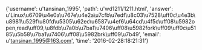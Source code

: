 {'username': u'tansinan_1995', 'path': u'wd1211/1211.html', 'answer': u'Linux\u6709\u4e0a\u767e\u4e2a\u7cfb\u7edf\u8c03\u7528\uff0c\u4e3b\u8981\u529f\u80fd\u5305\u62ec\u6587\u4ef6\u64cd\u4f5c\uff08\u5982open,read\uff09,\u8fdb\u7a0b\u7ba1\u7406\uff08\u5982fork\uff09\uff0c\u5185\u5b58\u7ba1\u7406\uff08\u5982brk\uff09\u7b49', 'email': u'tansinan_1995@163.com', 'time': '2016-02-28:18:21:31'}